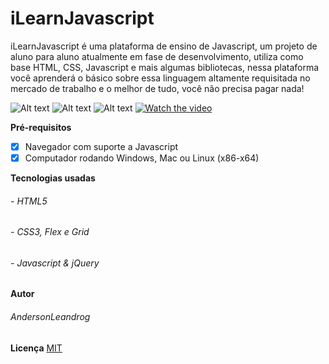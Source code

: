 # iLearnJavascript
iLearnJavascript é uma plataforma de ensino de Javascript, um projeto de aluno para aluno atualmente em fase de desenvolvimento, utiliza como base HTML, CSS, Javascript e mais algumas bibliotecas, nessa plataforma você aprenderá o básico sobre essa linguagem altamente requisitada no mercado de trabalho e o melhor de tudo, você não precisa pagar nada! 

![Alt text](https://i.ibb.co/2ZB3kTh/img-site-01.png)
![Alt text](https://i.ibb.co/bmTd9kb/img-ste-02.png)
![Alt text](https://i.ibb.co/gV88WJq/img-site-03.png)
[![Watch the video](https://i.ibb.co/zXr3twz/Sem-T-tulo-1.png)](https://www.youtube.com/watch?v=EN8j580buIE)

**Pré-requisitos**
- [x] Navegador com suporte a Javascript
- [x] Computador rodando Windows, Mac ou Linux (x86-x64)

**Tecnologias usadas**
###### - HTML5
###### - CSS3, Flex e Grid
###### - Javascript & jQuery

**Autor**
###### AndersonLeandrog

**Licença**
[MIT](https://choosealicense.com/licenses/mit/)
